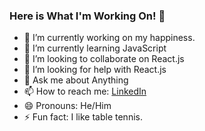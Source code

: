 ### Here is What I'm Working On! 👋

- 🔭 I’m currently working on my happiness.
- 🌱 I’m currently learning JavaScript
- 👯 I’m looking to collaborate on React.js
- 🤔 I’m looking for help with React.js
- 💬 Ask me about Anything
- 📫 How to reach me: [LinkedIn](https://www.linkedin.com/in/tonu-sebastian-831a09145/)
- 😄 Pronouns: He/Him
- ⚡ Fun fact: I like table tennis.

